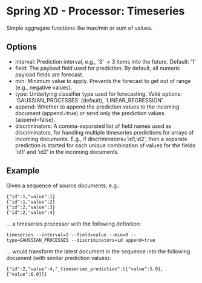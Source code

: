 # Spring XD - Processor: Timeseries

Simple aggregate functions like max/min or sum of values.

## Options

* interval: Prediction interval, e.g., '3' -> 3 items into the future. Default: '1'
* field: The payload field used for prediction. By default, all numeric payload fields are forecast.
* min: Minimum value to apply. Prevents the forecast to get out of range (e.g., negative values).
* type: Underlying classifier type used for forecasting. Valid options: 'GAUSSIAN_PROCESSES' (default), 'LINEAR_REGRESSION'.
* append: Whether to append the prediction values to the incoming document (append=true) or send only the prediction values (append=false).
* discriminators: 	A comma-separated list of field names used as discriminators,
					for handling multiple timeseries predictions for arrays of incoming documents.
					E.g., if discriminators='id1,id2', then a separate prediction is started for each
					unique combination of values for the fields 'id1' and 'id2' in the incoming documents.

## Example

Given a sequence of source documents, e.g.:

```
{"id":1,"value":1}
{"id":1,"value":2}
{"id":2,"value":3}
{"id":2,"value":4}
```

... a timeseries processor with the following definition:

```
timeseries --interval=2 --field=value --min=0 --type=GAUSSIAN_PROCESSES --discriminators=id append=true
```

... would transform the latest document in the sequence into the following document (with similar prediction values):

```
{"id":2,"value":4,"_timeseries_prediction":[{"value":5.0},{"value":6.0}]}
```
